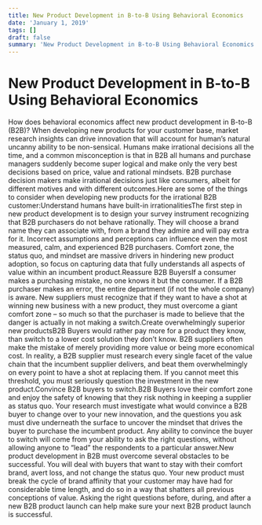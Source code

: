 ```yaml
---
title: New Product Development in B-to-B Using Behavioral Economics
date: 'January 1, 2019'
tags: []
draft: false
summary: 'New Product Development in B-to-B Using Behavioral Economics'
---
```


# New Product Development in B-to-B Using Behavioral Economics

How does behavioral economics affect new product development in B-to-B (B2B)? When developing new products for your customer base, market research insights can drive innovation that will account for human’s natural uncanny ability to be non-sensical. Humans make irrational decisions all the time, and a common misconception is that in B2B all humans and purchase managers suddenly become super logical and make only the very best decisions based on price, value and rational mindsets. B2B purchase decision makers make irrational decisions just like consumers, albeit for different motives and with different outcomes.Here are some of the things to consider when developing new products for the irrational B2B customer:Understand humans have built-in irrationalitiesThe first step in new product development is to design your survey instrument recognizing that B2B purchasers do not behave rationally. They will choose a brand name they can associate with, from a brand they admire and will pay extra for it. Incorrect assumptions and perceptions can influence even the most measured, calm, and experienced B2B purchasers. Comfort zone, the status quo, and mindset are massive drivers in hindering new product adoption, so focus on capturing data that fully understands all aspects of value within an incumbent product.Reassure B2B BuyersIf a consumer makes a purchasing mistake, no one knows it but the consumer. If a B2B purchaser makes an error, the entire department (if not the whole company) is aware. New suppliers must recognize that if they want to have a shot at winning new business with a new product, they must overcome a giant comfort zone – so much so that the purchaser is made to believe that the danger is actually in not making a switch.Create overwhelmingly superior new productsB2B Buyers would rather pay more for a product they know, than switch to a lower cost solution they don’t know. B2B suppliers often make the mistake of merely providing more value or being more economical cost. In reality, a B2B supplier must research every single facet of the value chain that the incumbent supplier delivers, and beat them overwhelmingly on every point to have a shot at replacing them. If you cannot meet this threshold, you must seriously question the investment in the new product.Convince B2B buyers to switch.B2B Buyers love their comfort zone and enjoy the safety of knowing that they risk nothing in keeping a supplier as status quo. Your research must investigate what would convince a B2B buyer to change over to your new innovation, and the questions you ask must dive underneath the surface to uncover the mindset that drives the buyer to purchase the incumbent product. Any ability to convince the buyer to switch will come from your ability to ask the right questions, without allowing anyone to “lead” the respondents to a particular answer.New product development in B2B must overcome several obstacles to be successful. You will deal with buyers that want to stay with their comfort brand, avert loss, and not change the status quo. Your new product must break the cycle of brand affinity that your customer may have had for considerable time length, and do so in a way that shatters all previous conceptions of value. Asking the right questions before, during, and after a new B2B product launch can help make sure your next B2B product launch is successful.
